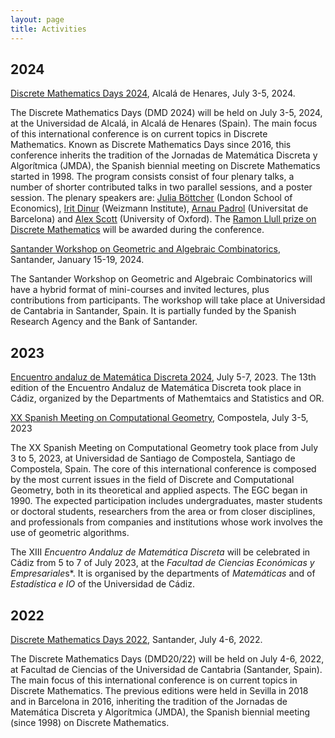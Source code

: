 ```yaml
---
layout: page
title: Activities
---
```


## 2024
[Discrete Mathematics Days 2024](https://dmd2024.web.uah.es/), Alcalá de Henares, July 3-5, 2024.

The Discrete Mathematics Days (DMD 2024) will be held on July 3-5, 2024, at the Universidad de Alcalá, in Alcalá de Henares (Spain). The main focus of this international conference is on current topics in Discrete Mathematics. Known as Discrete Mathematics Days since 2016, this conference inherits the tradition of the Jornadas de Matemática Discreta y Algorítmica (JMDA), the Spanish biennial meeting on Discrete Mathematics started in 1998. The program consists consist of four plenary talks, a number of shorter contributed talks in two parallel sessions, and a poster session. The plenary speakers are:
[Julia Böttcher](https://www.lse.ac.uk/Mathematics/people/Julia-Boettcher) (London School of Economics), [Irit Dinur](https://www.wisdom.weizmann.ac.il/~dinuri/) (Weizmann Institute), [Arnau Padrol](https://www.ub.edu/comb/arnaupadrol/) (Universitat de Barcelona) and [Alex Scott](https://people.maths.ox.ac.uk/scott/) (University of Oxford). The [Ramon Llull prize on Discrete Mathematics](/ramon-llull) will be awarded during the conference.

[Santander Workshop on Geometric and Algebraic Combinatorics](https://gacsantander2024.unican.es/), Santander, January 15-19, 2024.

The Santander Workshop on Geometric and Algebraic Combinatorics will have a hybrid format of mini-courses and invited lectures, plus contributions from participants. The workshop will take place at Universidad de Cantabria in Santander, Spain. It is partially funded by the Spanish Research Agency and the Bank of Santander.


## 2023

[Encuentro andaluz de Matemática Discreta 2024](https://xiiieamd.uca.es/), July 5-7, 2023.
The 13th edition of the Encuentro Andaluz de Matemática Discreta took place in Cádiz, organized by the Departments of Mathemtaics and Statistics and OR. 

[XX Spanish Meeting on Computational Geometry](https://egc23.web.uah.es/), Compostela,  July 3-5, 2023

The XX Spanish Meeting on Computational Geometry took place from July 3 to 5, 2023, at Universidad de Santiago de Compostela, Santiago de Compostela, Spain. The core of this international conference is composed by the most current issues in the field of Discrete and Computational Geometry, both in its theoretical and applied aspects. The EGC began in 1990. The expected participation includes undergraduates, master students or doctoral students, researchers from the area or from closer disciplines, and professionals from companies and institutions whose work involves the use of geometric algorithms.


The XIII *Encuentro Andaluz de Matemática Discreta* will be celebrated in Cádiz from 5 to 7 of July 2023, at the *Facultad de Ciencias Económicas y Empresariale*s*. It is organised by the departments of *Matemáticas* and of *Estadística e IO* of the Universidad de Cádiz.

## 2022

[Discrete Mathematics Days 2022](https://dmd2022.unican.es/index.html), Santander, July 4-6, 2022.

The Discrete Mathematics Days (DMD20/22) will be held on July 4-6, 2022, at Facultad de Ciencias of the Universidad de Cantabria (Santander, Spain). The main focus of this international conference is on current topics in Discrete Mathematics. The previous editions were held in Sevilla in 2018 and in Barcelona in 2016, inheriting the tradition of the Jornadas de Matemática Discreta y Algorítmica (JMDA), the Spanish biennial meeting (since 1998) on Discrete Mathematics.
